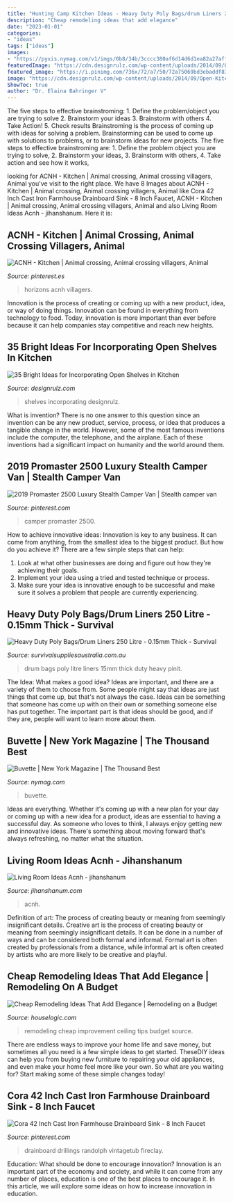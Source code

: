 ```yaml
---
title: "Hunting Camp Kitchen Ideas - Heavy Duty Poly Bags/drum Liners 250 Litre"
description: "Cheap remodeling ideas that add elegance"
date: "2023-01-01"
categories:
- "ideas"
tags: ["ideas"]
images:
- "https://pyxis.nymag.com/v1/imgs/0b8/34b/3cccc380af6d14d6d1ea82a27aff1401a6-buvette-01.1x.rsocial.w1200.jpg"
featuredImage: "https://cdn.designrulz.com/wp-content/uploads/2014/09/Open-Kitchen-Shelving-designrulz-12.jpg"
featured_image: "https://i.pinimg.com/736x/72/a7/50/72a75069bd3ebaddf83cc3f8468358aa.jpg"
image: "https://cdn.designrulz.com/wp-content/uploads/2014/09/Open-Kitchen-Shelving-designrulz-12.jpg"
ShowToc: true
author: "Dr. Elaina Bahringer V"
---
```



The five steps to effective brainstroming: 1. Define the problem/object you are trying to solve 2. Brainstorm your ideas 3. Brainstorm with others 4. Take Action! 5. Check results
Brainstroming is the process of coming up with ideas for solving a problem. Brainstorming can be used to come up with solutions to problems, or to brainstorm ideas for new projects. The five steps to effective brainstroming are: 1. Define the problem object you are trying to solve, 2. Brainstorm your ideas, 3. Brainstorm with others, 4. Take action and see how it works, 
	

		
looking for ACNH - Kitchen | Animal crossing, Animal crossing villagers, Animal you've visit to the right place. We have 8 Images about ACNH - Kitchen | Animal crossing, Animal crossing villagers, Animal like Cora 42 Inch Cast Iron Farmhouse Drainboard Sink - 8 Inch Faucet, ACNH - Kitchen | Animal crossing, Animal crossing villagers, Animal and also Living Room Ideas Acnh - jihanshanum. Here it is:
		
    
## ACNH - Kitchen | Animal Crossing, Animal Crossing Villagers, Animal

<img loading=lazy src="https://i.pinimg.com/736x/72/a7/50/72a75069bd3ebaddf83cc3f8468358aa.jpg" onerror="this.onerror=null;this.src='https://tse1.mm.bing.net/th?id=OIP.dWCnWAIoVtKCkeO1N5-ZVgHaEK&amp;pid=15.1';" alt="ACNH - Kitchen | Animal crossing, Animal crossing villagers, Animal">

_Source: pinterest.es_

>horizons acnh villagers. 

	

Innovation is the process of creating or coming up with a new product, idea, or way of doing things. Innovation can be found in everything from technology to food. Today, innovation is more important than ever before because it can help companies stay competitive and reach new heights.

    
## 35 Bright Ideas For Incorporating Open Shelves In Kitchen

<img loading=lazy src="https://cdn.designrulz.com/wp-content/uploads/2014/09/Open-Kitchen-Shelving-designrulz-12.jpg" onerror="this.onerror=null;this.src='https://tse2.mm.bing.net/th?id=OIP.VSXIbFwug_C87OVTncJPjADYEg&amp;pid=15.1';" alt="35 Bright Ideas for Incorporating Open Shelves in Kitchen">

_Source: designrulz.com_

>shelves incorporating designrulz. 

	

What is invention?
There is no one answer to this question since an invention can be any new product, service, process, or idea that produces a tangible change in the world. However, some of the most famous inventions include the computer, the telephone, and the airplane. Each of these inventions had a significant impact on humanity and the world around them.

    
## 2019 Promaster 2500 Luxury Stealth Camper Van | Stealth Camper Van

<img loading=lazy src="https://i.pinimg.com/736x/b0/04/c8/b004c8be611c132c363b7c02d7fb5616.jpg" onerror="this.onerror=null;this.src='https://tse1.mm.bing.net/th?id=OIP.eY7uPdGoG9ADaTv_l5fXfgHaFj&amp;pid=15.1';" alt="2019 Promaster 2500 Luxury Stealth Camper Van | Stealth camper van">

_Source: pinterest.com_

>camper promaster 2500. 

	

How to achieve innovative ideas:
Innovation is key to any business. It can come from anything, from the smallest idea to the biggest product. But how do you achieve it? There are a few simple steps that can help:
1. Look at what other businesses are doing and figure out how they're achieving their goals.
2. Implement your idea using a tried and tested technique or process.
3. Make sure your idea is innovative enough to be successful and make sure it solves a problem that people are currently experiencing.

    
## Heavy Duty Poly Bags/Drum Liners 250 Litre - 0.15mm Thick - Survival

<img loading=lazy src="https://www.survivalsuppliesaustralia.com.au/site/products/5346_4.jpg" onerror="this.onerror=null;this.src='https://tse3.mm.bing.net/th?id=OIP.PYJFKqt3z5kulkNvDYKjJwHaJ4&amp;pid=15.1';" alt="Heavy Duty Poly Bags/Drum Liners 250 Litre - 0.15mm Thick - Survival">

_Source: survivalsuppliesaustralia.com.au_

>drum bags poly litre liners 15mm thick duty heavy pinit. 

	

The Idea: What makes a good idea?
Ideas are important, and there are a variety of them to choose from. Some people might say that ideas are just things that come up, but that's not always the case. Ideas can be something that someone has come up with on their own or something someone else has put together. The important part is that ideas should be good, and if they are, people will want to learn more about them.

    
## Buvette | New York Magazine | The Thousand Best

<img loading=lazy src="https://pyxis.nymag.com/v1/imgs/0b8/34b/3cccc380af6d14d6d1ea82a27aff1401a6-buvette-01.1x.rsocial.w1200.jpg" onerror="this.onerror=null;this.src='https://tse4.mm.bing.net/th?id=OIP.JeZ0vjvEE1ZMBU-xCql3_gHaD4&amp;pid=15.1';" alt="Buvette | New York Magazine | The Thousand Best">

_Source: nymag.com_

>buvette. 

	

Ideas are everything. Whether it's coming up with a new plan for your day or coming up with a new idea for a product, ideas are essential to having a successful day. As someone who loves to think, I always enjoy getting new and innovative ideas. There's something about moving forward that's always refreshing, no matter what the situation.

    
## Living Room Ideas Acnh - Jihanshanum

<img loading=lazy src="https://i1.wp.com/66.media.tumblr.com/d6ff196971c7202b117d046f17710e0b/0cc0ef8fc72064c7-19/s640x960/b3c14050d9a6f37c36f2b36cda36935e907e19b1.jpg?ssl=1" onerror="this.onerror=null;this.src='https://tse1.mm.bing.net/th?id=OIP.yWkDFe5bvXrNMsE8pXBYwwHaIp&amp;pid=15.1';" alt="Living Room Ideas Acnh - jihanshanum">

_Source: jihanshanum.com_

>acnh. 

	

Definition of art: The process of creating beauty or meaning from seemingly insignificant details.
Creative art is the process of creating beauty or meaning from seemingly insignificant details. It can be done in a number of ways and can be considered both formal and informal. Formal art is often created by professionals from a distance, while informal art is often created by artists who are more likely to be creative and playful.

    
## Cheap Remodeling Ideas That Add Elegance | Remodeling On A Budget

<img loading=lazy src="https://www.houselogic.com/wp-content/uploads/2012/11/cheap-remodeling-ideas-ceiling-medallion-standard_63969067c16a15b9153443494fcde77f-1.jpg" onerror="this.onerror=null;this.src='https://tse2.mm.bing.net/th?id=OIP.Y5aQZ8FqFbkVNENJT83nfwHaE8&amp;pid=15.1';" alt="Cheap Remodeling Ideas That Add Elegance | Remodeling on a Budget">

_Source: houselogic.com_

>remodeling cheap improvement ceiling tips budget source. 

	

There are endless ways to improve your home life and save money, but sometimes all you need is a few simple ideas to get started. TheseDIY ideas can help you from buying new furniture to repairing your old appliances, and even make your home feel more like your own. So what are you waiting for? Start making some of these simple changes today!

    
## Cora 42 Inch Cast Iron Farmhouse Drainboard Sink - 8 Inch Faucet

<img loading=lazy src="https://i.pinimg.com/736x/df/38/dd/df38ddd267ea82ebbcf970d3984c686a.jpg" onerror="this.onerror=null;this.src='https://tse1.mm.bing.net/th?id=OIP.Xy7eiaqIwpxaS6F1F5JYfQHaHa&amp;pid=15.1';" alt="Cora 42 Inch Cast Iron Farmhouse Drainboard Sink - 8 Inch Faucet">

_Source: pinterest.com_

>drainboard drillings randolph vintagetub fireclay. 

	

Education: What should be done to encourage innovation?
Innovation is an important part of the economy and society, and while it can come from any number of places, education is one of the best places to encourage it. In this article, we will explore some ideas on how to increase innovation in education.

